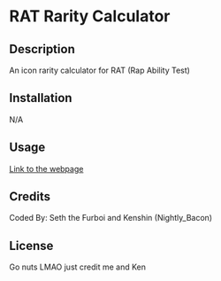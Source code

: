 # RAT Rarity Calculator

## Description

An icon rarity calculator for RAT (Rap Ability Test)

## Installation

N/A

## Usage

[Link to the webpage](https://seththefurboi.github.io/RAT-Rarity-Calculator/)

## Credits

Coded By: Seth the Furboi and Kenshin (Nightly_Bacon)

## License

Go nuts LMAO just credit me and Ken